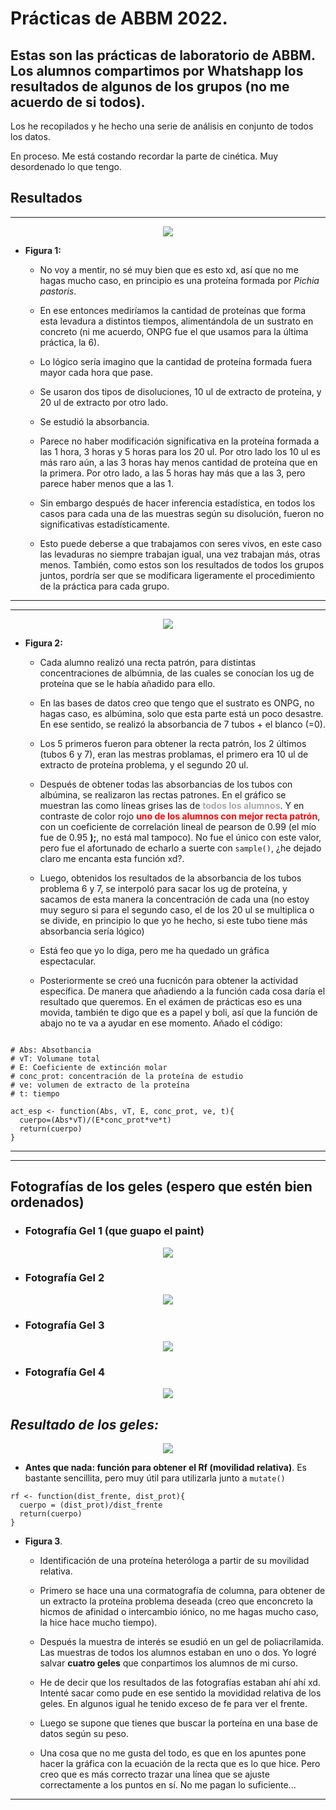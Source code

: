 # Prácticas de ABBM 2022.

## Estas son las prácticas de laboratorio de ABBM. Los alumnos compartimos por Whatshapp los resultados de algunos de los grupos (no me acuerdo de si todos).

Los he recopilados y he hecho una serie de análisis en conjunto de todos los datos.

En proceso. Me está costando recordar la parte de cinética. Muy desordenado lo que tengo.

## Resultados

---

<p align="center">
    <img src="https://github.com/Juankkar/cuarto_carrera/blob/main/ABBM/graficas/graficax.png">
</p>

* **Figura 1:**
    * No voy a mentir, no sé muy bien que es esto xd, así que no me hagas mucho caso, en principio es una proteína formada por *Pichia pastoris*. 

    * En ese entonces mediríamos la cantidad de proteínas que forma esta levadura a distintos tiempos, alimentándola de un sustrato en concreto (ni me acuerdo, ONPG fue el que usamos para la última práctica, la 6).

    * Lo lógico sería imagino que la cantidad de proteína formada fuera mayor cada hora que pase.

    * Se usaron dos tipos de disoluciones, 10 ul de extracto de proteína, y 20 ul de extracto por otro lado.

    * Se estudió la absorbancia.

    * Parece no haber modificación significativa en la proteína formada a las 1 hora, 3 horas y 5 horas para los 20 ul. Por otro lado los 10 ul es más raro aún, a las 3 horas hay menos cantidad de proteína que en la primera. Por otro lado, a las 5 horas hay más que a las 3, pero parece haber menos que a las 1.

    * Sin embargo después de hacer inferencia estadística, en todos los casos para cada una de las muestras según su disolución, fueron no significativas estadísticamente.

    * Esto puede deberse a que trabajamos con seres vivos, en este caso las levaduras no siempre trabajan igual, una vez trabajan más, otras menos. También, como estos son los resultados de todos los grupos juntos, pordría ser que se modificara ligeramente el procedimiento de la práctica para cada grupo.    

---

---

<p align="center">
    <img src="https://github.com/Juankkar/cuarto_carrera/blob/main/ABBM/graficas/interpolacion.png">
</p>

* **Figura 2:** 

    * Cada alumno realizó una recta patrón, para distintas concentraciones de albúmnia, de las cuales se conocían los ug de proteína que se le había añadido para ello. 

    * En las bases de datos creo que tengo que el sustrato es ONPG, no hagas caso, es albúmina, solo que esta parte está un poco desastre. En ese sentido, se realizó la absorbancia de 7 tubos + el blanco (=0). 

    * Los 5 primeros fueron para obtener la recta patrón, los 2 últimos (tubos 6 y 7), eran las mestras problamas, el primero era 10 ul de extracto de proteína problema, y el segundo 20 ul.

    * Después de obtener todas las absorbancias de los tubos con albúmina, se realizaron las rectas patrones. En el gráfico se muestran las como líneas grises las de <span style = 'color: darkgray'>**todos los alumnos**</span>. Y en contraste de color rojo <span style= 'color: red'>**uno de los alumnos con mejor recta patrón**</span>, con un coeficiente de correlación lineal de pearson de 0.99 (el mío fue de 0.95 **);**, no está mal tampoco). No fue el único con este valor, pero fue el afortunado de echarlo a suerte con ```sample()```, ¿he dejado claro me encanta esta función xd?.

    *  Luego, obtenidos los resultados de la absorbancia de los tubos problema 6 y 7, se interpoló para sacar los ug de proteína, y sacamos de esta manera la concentración de cada una (no estoy muy seguro si para el segundo caso, el de los 20 ul se multiplica o se divide, en principio lo que yo he hecho, si este tubo tiene más absorbancia sería lógico)

    * Está feo que yo lo diga, pero me ha quedado un gráfica espectacular.

    * Posteriormente se creó una fucnicón para obtener la actividad específica. De manera que añadiendo a la función cada cosa daría el resultado que queremos. En el exámen de prácticas eso es una movida, también te digo que es a papel y boli, así que la función de abajo no te va a ayudar en ese momento. Añado el código:

```

# Abs: Absotbancia
# vT: Volumane total
# E: Coeficiente de extinción molar
# conc_prot: concentración de la proteína de estudio
# ve: volumen de extracto de la proteína
# t: tiempo

act_esp <- function(Abs, vT, E, conc_prot, ve, t){
  cuerpo=(Abs*vT)/(E*conc_prot*ve*t)
  return(cuerpo)
}
```

---


---

## **Fotografías de los geles (espero que estén bien ordenados)**

* ### **Fotografía Gel 1 (que guapo el paint)**

<p align="center">
    <img src="https://github.com/Juankkar/cuarto_carrera/blob/main/ABBM/geles/Gel1.jpeg">
</p>


* ### **Fotografía Gel 2**

<p align="center">
    <img src="https://github.com/Juankkar/cuarto_carrera/blob/main/ABBM/geles/Gel2.jpeg">
</p>

* ### **Fotografía Gel 3**

<p align="center">
    <img src="https://github.com/Juankkar/cuarto_carrera/blob/main/ABBM/geles/Gel3.jpeg">
</p>

* ### **Fotografía Gel 4**

<p align="center">
    <img src="https://github.com/Juankkar/cuarto_carrera/blob/main/ABBM/geles/Gel4.jpeg">
</p>

## ***Resultado de los geles:***

<p align="center">
    <img src="https://github.com/Juankkar/cuarto_carrera/blob/main/ABBM/graficas/rf.png">
</p>

* **Antes que nada: función para obtener el Rf (movilidad relativa)**. Es bastante sencillita, pero muy útil para utilizarla junto a ```mutate()```

```
rf <- function(dist_frente, dist_prot){
  cuerpo = (dist_prot)/dist_frente
  return(cuerpo)
}
```

* **Figura 3**.
 
    * Identificación de una proteína heteróloga a partir de su movilidad relativa.

    * Primero se hace una una cormatografía de columna, para obtener de un extracto la proteína problema deseada (creo que enconcreto la hicmos de afinidad o intercambio iónico, no me hagas mucho caso, la hice hace mucho tiempo).
    
    * Después la muestra de interés se esudió en un gel de poliacrilamida. Las muestras de todos los alumnos estaban en uno o dos. Yo logré salvar **cuatro geles** que conpartimos los alumnos de mi curso. 
    
    * He de decir que los resultados de las fotografías estaban ahí ahí xd. Intenté sacar como pude en ese sentido la movididad relativa de los geles. En algunos igual he tenido exceso de fe para ver el frente. 

    * Luego se supone que tienes que buscar la porteína en una base de datos según su peso. 

    * Una cosa que no me gusta del todo, es que en los apuntes pone hacer la gráfica con la ecuación de la recta que es lo que hice. Pero creo que es más correcto trazar una línea que se ajuste correctamente a los puntos en sí. No me pagan lo suficiente...

---
